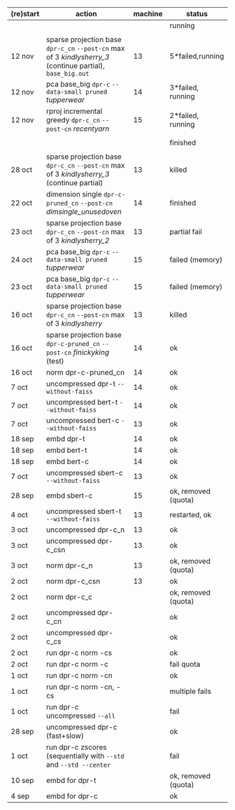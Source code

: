(re)start|action|machine|status
-|-|-|-
||||running
||||
12 nov|sparse projection base `dpr-c_cn` `--post-cn` max of 3 *kindlysherry_3* (continue partial), `base_big.out`|13|5*failed,running
12 nov|pca base_big `dpr-c` `--data-small pruned` *tupperwear*|14|3*failed, running
12 nov|rproj incremental greedy `dpr-c_cn` `--post-cn` *recentyarn*|15|2*failed, running
||||
||||finished
||||
28 oct|sparse projection base `dpr-c_cn` `--post-cn` max of 3 *kindlysherry_3* (continue partial)|13|killed
22 oct|dimension single `dpr-c-pruned_cn` `--post-cn` *dimsingle_unusedoven*|14|finished
23 oct|sparse projection base `dpr-c_cn` `--post-cn` max of 3 *kindlysherry_2*|13|partial fail
24 oct|pca base_big `dpr-c` `--data-small pruned` *tupperwear*|15|failed (memory)
23 oct|pca base_big `dpr-c` `--data-small pruned` *tupperwear*|15|failed (memory)
16 oct|sparse projection base `dpr-c_cn` `--post-cn` max of 3 *kindlysherry*|13|killed
16 oct|sparse projection base `dpr-c-pruned_cn` `--post-cn` *finickyking* (test)|14|ok
16 oct|norm dpr-c-pruned_cn|14|ok
7 oct|uncompressed dpr-t `--without-faiss`|14|ok
7 oct|uncompressed bert-t `--without-faiss`|14|ok
7 oct|uncompressed bert-c `--without-faiss`|13|ok
18 sep|embd dpr-t|14|ok
18 sep|embd bert-t|14|ok
18 sep|embd bert-c|14|ok
7 oct|uncompressed sbert-c `--without-faiss`|13|ok
28 sep|embd sbert-c|15|ok, removed (quota)
4 oct|uncompressed sbert-t `--without-faiss`|13|restarted, ok
3 oct|uncompressed dpr-c_n|13|ok
3 oct|uncompressed dpr-c_csn|13|ok
3 oct|norm dpr-c_n|13|ok, removed (quota) 
2 oct|norm dpr-c_csn|13|ok
2 oct|norm dpr-c_c||ok, removed (quota)
2 oct|uncompressed dpr-c_cn||ok
2 oct|uncompressed dpr-c_cs||ok
2 oct|run dpr-c norm -cs||ok
2 oct|run dpr-c norm -c||fail quota
1 oct|run dpr-c norm -cn || ok
1 oct|run dpr-c norm -cn, -cs || multiple fails
1 oct|run dpr-c uncompressed `--all`||fail
28 sep|uncompressed dpr-c (fast+slow)||ok
1 oct|run dpr-c zscores (sequentially with `--std` and `--std --center`||fail
10 sep| embd for dpr-t||ok, removed (quota)
4 sep| embd for dpr-c||ok
